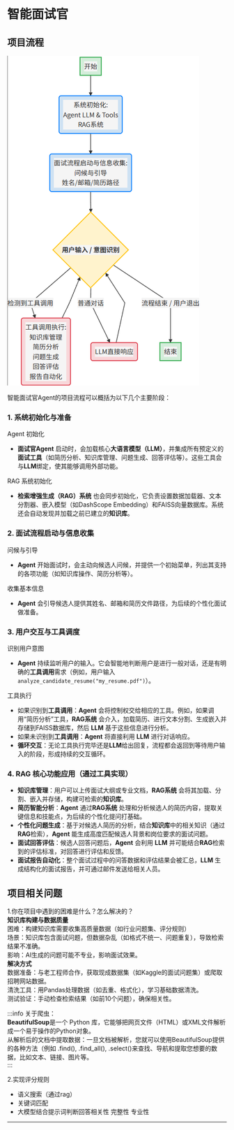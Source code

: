 # 智能面试官

## 项目流程

![1752124934937](image/智能面试官/1752124934937.png)

智能面试官Agent的项目流程可以概括为以下几个主要阶段：

### 1. 系统初始化与准备

Agent 初始化

- **面试官Agent** 启动时，会加载核心**大语言模型（LLM）**，并集成所有预定义的**面试工具**（如简历分析、知识库管理、问题生成、回答评估等）。这些工具会与**LLM**绑定，使其能够调用外部功能。

RAG 系统初始化

- **检索增强生成（RAG）系统** 也会同步初始化，它负责设置数据加载器、文本分割器、嵌入模型（如DashScope Embedding）和FAISS向量数据库。系统还会自动发现并加载之前已建立的**知识库**。

### 2. 面试流程启动与信息收集

问候与引导

- **Agent** 开始面试时，会主动向候选人问候，并提供一个初始菜单，列出其支持的各项功能（如知识库操作、简历分析等）。

收集基本信息

- **Agent** 会引导候选人提供其姓名、邮箱和简历文件路径，为后续的个性化面试做准备。

### 3. 用户交互与工具调度

识别用户意图

- **Agent** 持续监听用户的输入。它会智能地判断用户是进行一般对话，还是有明确的**工具调用**需求（例如，用户输入 `analyze_candidate_resume("my_resume.pdf")`）。

工具执行

- 如果识别到**工具调用**：**Agent** 会将控制权交给相应的工具。例如，如果调用“简历分析”工具，**RAG系统** 会介入，加载简历、进行文本分割、生成嵌入并存储到FAISS数据库，然后 **LLM** 基于这些信息进行分析。
- 如果未识别到**工具调用**：**Agent** 将直接利用 **LLM** 进行对话响应。
- **循环交互**：无论工具执行完毕还是**LLM**给出回复，流程都会返回到等待用户输入的阶段，形成持续的交互循环。

### 4. RAG 核心功能应用（通过工具实现）

- **知识库管理**：用户可以上传面试大纲或专业文档，**RAG系统** 会将其加载、分割、嵌入并存储，构建可检索的**知识库**。
- **简历智能分析**：**Agent** 通过**RAG系统** 处理和分析候选人的简历内容，提取关键信息和技能点，为后续的个性化提问打基础。
- **个性化问题生成**：基于对候选人简历的分析，结合**知识库**中的相关知识（通过**RAG**检索），**Agent** 能生成高度匹配候选人背景和岗位要求的面试问题。
- **面试回答评估**：候选人回答问题后，**Agent** 会利用 **LLM** 并可能结合**RAG**检索到的评估标准，对回答进行评估和反馈。
- **面试报告自动化**：整个面试过程中的问答数据和评估结果会被汇总，**LLM** 生成结构化的面试报告，并可通过邮件发送给相关人员。

## 项目相关问题

1.你在项目中遇到的困难是什么？怎么解决的？  
**知识库构建与数据质量**  
困难：构建知识库需要收集高质量数据（如行业问题集、评分规则）  
场景：知识库包含面试问题，但数据杂乱（如格式不统一、问题重复），导致检索结果不准确。  
影响：AI生成的问题可能不专业，影响面试效果。  
**解决方式**  
数据准备：与老工程师合作，获取现成数据集（如Kaggle的面试问题集）或爬取招聘网站数据。  
清洗工具：用Pandas处理数据（如去重、格式化），学习基础数据清洗。  
测试验证：手动检查检索结果（如前10个问题），确保相关性。  

:::info 关于爬虫：  
**BeautifulSoup**是一个 Python 库，它能够把网页文件（HTML）或XML文件解析成一个易于操作的Python对象。  
从解析后的文档中提取数据：一旦文档被解析，您就可以使用BeautifulSoup提供的各种方法（例如 .find(), .find_all(), .select()来查找、导航和提取您想要的数据，比如文本、链接、图片等。  
:::

2.实现评分规则  

- 语义搜索（通过rag）
- 关键词匹配
- 大模型结合提示词判断回答相关性 完整性 专业性

---

